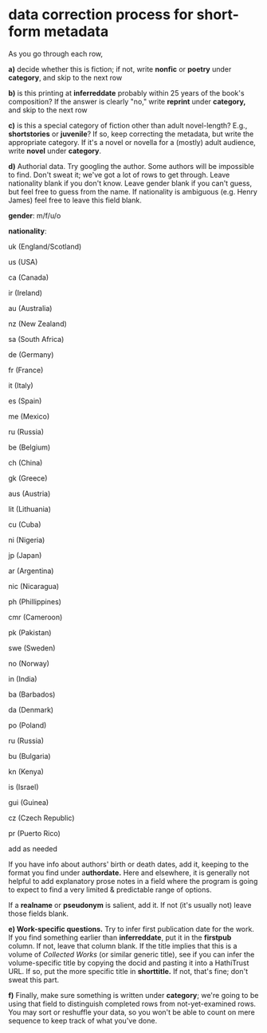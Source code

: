 data correction process for short-form metadata
=======================================

As you go through each row,

**a)** decide whether this is fiction; if not, write **nonfic** or **poetry** under **category**, and skip to the next row

**b)** is this printing at **inferreddate** probably within 25 years of the book's composition? If the answer is clearly "no," write **reprint** under **category,** and skip to the next row

**c)** is this a special category of fiction other than adult novel-length? E.g., **shortstories** or **juvenile**? If so, keep correcting the metadata, but write the appropriate category. If it's a novel or novella for a (mostly) adult audience, write **novel** under **category**.

**d)** Authorial data. Try googling the author. Some authors will be impossible to find. Don't sweat it; we've got a lot of rows to get through. Leave nationality blank if you don't know. Leave gender blank if you can't guess, but feel free to guess from the name. If nationality is ambiguous (e.g. Henry James) feel free to leave this field blank.

**gender**: m/f/u/o

**nationality**:

uk (England/Scotland)

us (USA)

ca (Canada)

ir (Ireland)

au (Australia)

nz (New Zealand)

sa (South Africa)

de (Germany)

fr (France)

it (Italy)

es (Spain)

me (Mexico)

ru (Russia)

be (Belgium)

ch (China)

gk (Greece)

aus (Austria)

lit (Lithuania)

cu (Cuba)

ni (Nigeria)

jp (Japan)

ar (Argentina)

nic (Nicaragua)

ph (Phillippines)

cmr (Cameroon)

pk (Pakistan)

swe (Sweden)

no (Norway)

in (India)

ba (Barbados)

da (Denmark)

po (Poland)

ru (Russia)

bu (Bulgaria)

kn (Kenya)

is (Israel)

gui (Guinea)

cz (Czech Republic)

pr (Puerto Rico)

add as needed

If you have info about authors' birth or death dates, add it, keeping to the format you find under a**uthordate.** Here and elsewhere, it is generally not helpful to add explanatory prose notes in a field where the program is going to expect to find a very limited & predictable range of options.

If a **realname** or **pseudonym** is salient, add it. If not (it's usually not) leave those fields blank.

**e) Work-specific questions.** Try to infer first publication date for the work. If you find something earlier than **inferreddate**, put it in the **firstpub** column. If not, leave that column blank. If the title implies that this is a volume of *Collected Works* (or similar generic title), see if you can infer the volume-specific title by copying the docid and pasting it into a HathiTrust URL. If so, put the more specific title in **shorttitle.** If not, that's fine; don't sweat this part.

**f)** Finally, make sure something is written under **category**; we're going to be using that field to distinguish completed rows from not-yet-examined rows. You may sort or reshuffle your data, so you won't be able to count on mere sequence to keep track of what you've done.


